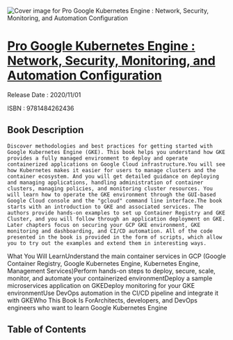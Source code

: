 ![Cover image for Pro Google Kubernetes Engine : Network, Security, Monitoring, and Automation Configuration](https://imgdetail.ebookreading.net/cover/cover/202109/EB9781484262436.jpg)

[Pro Google Kubernetes Engine : Network, Security, Monitoring, and Automation Configuration](https://ebookreading.net/view/book/Pro+Google+Kubernetes+Engine+%3A+Network%2C+Security%2C+Monitoring%2C+and+Automation+Configuration-EB9781484262436_1.html "Pro Google Kubernetes Engine : Network, Security, Monitoring, and Automation Configuration")
====================================================================================================================

Release Date : 2020/11/01

ISBN : 9781484262436

Book Description
-----------------


    Discover methodologies and best practices for getting started with Google Kubernetes Engine (GKE). This book helps you understand how GKE provides a fully managed environment to deploy and operate containerized applications on Google Cloud infrastructure.You will see how Kubernetes makes it easier for users to manage clusters and the container ecosystem. And you will get detailed guidance on deploying and managing applications, handling administration of container clusters, managing policies, and monitoring cluster resources. You will learn how to operate the GKE environment through the GUI-based Google Cloud console and the "gcloud" command line interface.The book starts with an introduction to GKE and associated services. The authors provide hands-on examples to set up Container Registry and GKE Cluster, and you will follow through an application deployment on GKE. Later chapters focus on securing your GCP GKE environment, GKE monitoring and dashboarding, and CI/CD automation. All of the code presented in the book is provided in the form of scripts, which allow you to try out the examples and extend them in interesting ways.
What You Will LearnUnderstand the main container services in GCP (Google Container Registry, Google Kubernetes Engine, Kubernetes Engine, Management Services)Perform hands-on steps to deploy, secure, scale, monitor, and automate your containerized environmentDeploy a sample microservices application on GKEDeploy monitoring for your GKE environmentUse DevOps automation in the CI/CD pipeline and integrate it with GKEWho This Book Is ForArchitects, developers, and DevOps engineers who want to learn Google Kubernetes Engine
  

Table of Contents
-----------------

